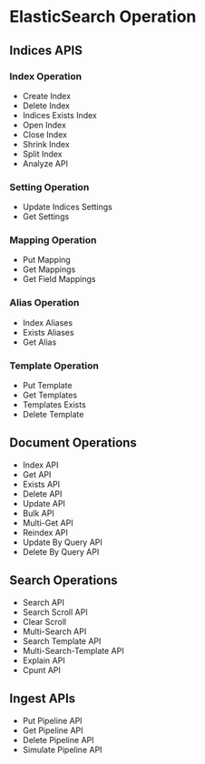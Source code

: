 # ElasticSearch Operation

## Indices APIS

### Index Operation

- Create Index
- Delete Index
- Indices Exists Index
- Open Index
- Close Index
- Shrink Index
- Split Index
- Analyze API

### Setting Operation

- Update Indices Settings
- Get Settings

### Mapping Operation

- Put Mapping
- Get Mappings
- Get Field Mappings

### Alias Operation

- Index Aliases
- Exists Aliases
- Get Alias

### Template Operation

- Put Template
- Get Templates
- Templates Exists
- Delete Template

## Document Operations

- Index API
- Get API
- Exists API
- Delete API
- Update API
- Bulk API
- Multi-Get API
- Reindex API
- Update By Query API
- Delete By Query API

## Search Operations

- Search API
- Search Scroll API
- Clear Scroll
- Multi-Search API
- Search Template API
- Multi-Search-Template API
- Explain API
- Cpunt API

## Ingest APIs

- Put Pipeline API
- Get Pipeline API
- Delete Pipeline API
- Simulate Pipeline API